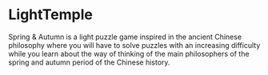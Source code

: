 # LightTemple
Spring &amp; Autumn is a light puzzle game inspired in the ancient Chinese philosophy where you will have to solve puzzles with an increasing difficulty while you learn about the way of thinking of the main philosophers of the spring and autumn period of the Chinese history.
